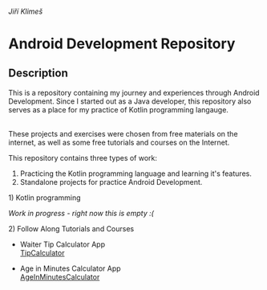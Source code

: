 ###### Jiří Klimeš

# Android Development Repository

## Description

This is a repository containing my journey and experiences through Android Development.
Since I started out as a Java developer, this repository also serves as a place for my practice of Kotlin programming langauge.

<br>
These projects and exercises were chosen from free materials on the internet, as well as some free tutorials and courses on the Internet.
<br>

This repository contains three types of work:<br>
1) Practicing the Kotlin programming language and learning it's features.<br>
2) Standalone projects for practice Android Development.<br>

<summary>1) Kotlin programming</summary>

*Work in progress - right now this is empty :(*

<summary>2) Follow Along Tutorials and Courses</summary>

- Waiter Tip Calculator App<br>
  [TipCalculator](https://github.com/KlimesJiri/kotlin-android/tree/main/TipAWaiter)<br>
  
- Age in Minutes Calculator App<br>
  [AgeInMinutesCalculator](https://github.com/KlimesJiri/kotlin-android/tree/main/DOBCalculator)
